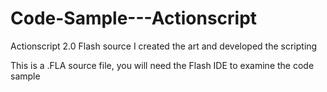 Code-Sample---Actionscript
==========================

Actionscript 2.0  Flash source
I created the art and developed the scripting

This is a .FLA source file, you will need the Flash IDE to examine the code sample
